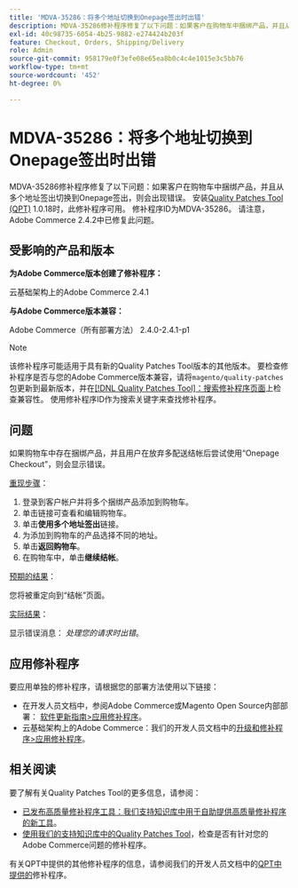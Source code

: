 ```yaml
---
title: 'MDVA-35286：将多个地址切换到Onepage签出时出错'
description: MDVA-35286修补程序修复了以下问题：如果客户在购物车中捆绑产品，并且从多个地址签出切换到Onepage签出，则会出现错误。 安装[Quality Patches Tool (QPT)](/help/announcements/adobe-commerce-announcements/magento-quality-patches-released-new-tool-to-self-serve-quality-patches.md) 1.0.18后，即可使用此修补程序。 修补程序ID为MDVA-35286。 请注意，Adobe Commerce 2.4.2中已修复此问题。
exl-id: 40c98735-6054-4b25-9882-e274424b203f
feature: Checkout, Orders, Shipping/Delivery
role: Admin
source-git-commit: 958179e0f3efe08e65ea8b0c4c4e1015e3c5bb76
workflow-type: tm+mt
source-wordcount: '452'
ht-degree: 0%

---
```


# MDVA-35286：将多个地址切换到Onepage签出时出错

MDVA-35286修补程序修复了以下问题：如果客户在购物车中捆绑产品，并且从多个地址签出切换到Onepage签出，则会出现错误。 安装[Quality Patches Tool (QPT)](/help/announcements/adobe-commerce-announcements/magento-quality-patches-released-new-tool-to-self-serve-quality-patches.md) 1.0.18时，此修补程序可用。 修补程序ID为MDVA-35286。 请注意，Adobe Commerce 2.4.2中已修复此问题。

## 受影响的产品和版本

**为Adobe Commerce版本创建了修补程序：**

云基础架构上的Adobe Commerce 2.4.1

**与Adobe Commerce版本兼容：**

Adobe Commerce（所有部署方法） 2.4.0-2.4.1-p1

>[!NOTE]
>
>该修补程序可能适用于具有新的Quality Patches Tool版本的其他版本。 要检查修补程序是否与您的Adobe Commerce版本兼容，请将`magento/quality-patches`包更新到最新版本，并在[[!DNL Quality Patches Tool]：搜索修补程序页面](https://devdocs.magento.com/quality-patches/tool.html#patch-grid)上检查兼容性。 使用修补程序ID作为搜索关键字来查找修补程序。

## 问题

如果购物车中存在捆绑产品，并且用户在放弃多配送结帐后尝试使用“Onepage Checkout”，则会显示错误。

<u>重现步骤</u>：

1. 登录到客户帐户并将多个捆绑产品添加到购物车。
1. 单击链接可查看和编辑购物车。
1. 单击&#x200B;**使用多个地址签出**&#x200B;链接。
1. 为添加到购物车的产品选择不同的地址。
1. 单击&#x200B;**返回购物车**。
1. 在购物车中，单击&#x200B;**继续结帐**。

<u>预期的结果</u>：

您将被重定向到“结帐”页面。

<u>实际结果</u>：

显示错误消息： *处理您的请求时出错*。

## 应用修补程序

要应用单独的修补程序，请根据您的部署方法使用以下链接：

* 在开发人员文档中，参阅Adobe Commerce或Magento Open Source内部部署： [软件更新指南>应用修补程序](https://devdocs.magento.com/guides/v2.4/comp-mgr/patching/mqp.html)。
* 云基础架构上的Adobe Commerce：我们的开发人员文档中的[升级和修补程序>应用修补程序](https://devdocs.magento.com/cloud/project/project-patch.html)。

## 相关阅读

要了解有关Quality Patches Tool的更多信息，请参阅：

* [已发布高质量修补程序工具：我们支持知识库中用于自助提供高质量修补程序的新工具](/help/announcements/adobe-commerce-announcements/magento-quality-patches-released-new-tool-to-self-serve-quality-patches.md)。
* [使用我们的支持知识库中的Quality Patches Tool](/help/support-tools/patches-available-in-qpt-tool/check-patch-for-magento-issue-with-magento-quality-patches.md)，检查是否有针对您的Adobe Commerce问题的修补程序。

有关QPT中提供的其他修补程序的信息，请参阅我们的开发人员文档中的[QPT中提供的](https://devdocs.magento.com/quality-patches/tool.html#patch-grid)修补程序。
